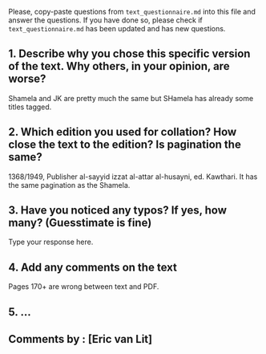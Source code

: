 

Please, copy-paste questions from `text_questionnaire.md` into this file and answer the questions.
If you have done so, please check if `text_questionnaire.md` has been updated and has new questions.

## 1. Describe why you chose this specific version of the text. Why others, in your opinion, are worse?

Shamela and JK are pretty much the same but SHamela has already some titles tagged.

## 2. Which edition you used for collation? How close the text to the edition? Is pagination the same?

1368/1949, Publisher al-sayyid izzat al-attar al-husayni, ed. Kawthari. It has the same pagination as the Shamela.

## 3. Have you noticed any typos? If yes, how many? (Guesstimate is fine)

Type your response here.

## 4. Add any comments on the text

Pages 170+  are wrong between text and PDF.

## 5. ...

## Comments by : [Eric van Lit]
